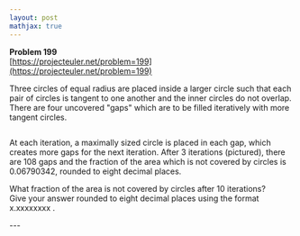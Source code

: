 ```yaml
---
layout: post
mathjax: true
---
```

**Problem 199**  
[https://projecteuler.net/problem=199](https://projecteuler.net/problem=199)

<p>Three circles of equal radius are placed inside a larger circle such that each pair of circles is tangent to one another and the inner circles do not overlap. There are four uncovered "gaps" which are to be filled iteratively with more tangent circles.</p>
<div class="center">
<img src="project/images/p199_circles_in_circles.gif" class="dark_img" alt="" /></div>
<p>
At each iteration, a maximally sized circle is placed in each gap, which creates more gaps for the next iteration. After 3 iterations (pictured), there are 108 gaps and the fraction of the area which is not covered by circles is 0.06790342, rounded to eight decimal places.
</p>
<p>
What fraction of the area is not covered by circles after 10 iterations?<br />
Give your answer rounded to eight decimal places using the format x.xxxxxxxx .
</p>
---
